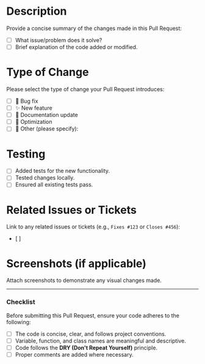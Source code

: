 # Description

Provide a concise summary of the changes made in this Pull Request:
- [ ] What issue/problem does it solve?
- [ ] Brief explanation of the code added or modified.

# Type of Change

Please select the type of change your Pull Request introduces:
- [ ] 🐛 Bug fix
- [ ] ✨ New feature
- [ ] 📝 Documentation update
- [ ] 🚀 Optimization
- [ ] 🔧 Other (please specify):

# Testing

- [ ] Added tests for the new functionality.
- [ ] Tested changes locally.
- [ ] Ensured all existing tests pass.

# Related Issues or Tickets

Link to any related issues or tickets (e.g., `Fixes #123` or `Closes #456`):
- [ ]

# Screenshots (if applicable)

Attach screenshots to demonstrate any visual changes made.

---

### Checklist

Before submitting this Pull Request, ensure your code adheres to the following:
- [ ] The code is concise, clear, and follows project conventions.
- [ ] Variable, function, and class names are meaningful and descriptive.
- [ ] Code follows the **DRY (Don't Repeat Yourself)** principle.
- [ ] Proper comments are added where necessary.
